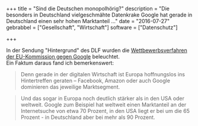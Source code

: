 +++
title 		   = "Sind die Deutschen monopolhörig?"
description    = "Die besonders in Deutschland vielgeschmähte Datenkrake Google hat gerade in Deutschland einen sehr hohen Marktanteil ..."
date 		      = "2016-07-27"
gebrabbel      = ["Gesellschaft", "Wirtschaft"]
software			= ["Datenschutz"]

+++

In der Sendung "Hintergrund" des DLF wurden die [Wettbewerbsverfahren der EU-Kommission gegen Google](http://www.deutschlandfunk.de/eu-kommission-vs-google-von-macht-und-ohnmacht.724.de.html?dram:article_id=361334) beleuchtet.   
Ein Faktum daraus fand ich bemerkenswert:
<!--more-->

> Denn gerade in der digitalen Wirtschaft ist Europa hoffnungslos ins Hintertreffen geraten – Facebook, Amazon oder auch Google dominieren das jeweilige Marktsegment.

> Und das sogar in Europa noch deutlich stärker als in den USA oder weltweit. Google zum Beispiel hat weltweit einen Marktanteil an der Internetsuche von etwa 70 Prozent, in den USA liegt er bei um die 65 Prozent - in Deutschland aber bei mehr als 90 Prozent.